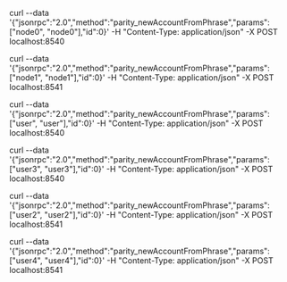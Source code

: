 curl --data '{"jsonrpc":"2.0","method":"parity_newAccountFromPhrase","params":["node0", "node0"],"id":0}' -H "Content-Type: application/json" -X POST localhost:8540

curl --data '{"jsonrpc":"2.0","method":"parity_newAccountFromPhrase","params":["node1", "node1"],"id":0}' -H "Content-Type: application/json" -X POST localhost:8541


curl --data '{"jsonrpc":"2.0","method":"parity_newAccountFromPhrase","params":["user", "user"],"id":0}' -H "Content-Type: application/json" -X POST localhost:8540

curl --data '{"jsonrpc":"2.0","method":"parity_newAccountFromPhrase","params":["user3", "user3"],"id":0}' -H "Content-Type: application/json" -X POST localhost:8540

curl --data '{"jsonrpc":"2.0","method":"parity_newAccountFromPhrase","params":["user2", "user2"],"id":0}' -H "Content-Type: application/json" -X POST localhost:8541

curl --data '{"jsonrpc":"2.0","method":"parity_newAccountFromPhrase","params":["user4", "user4"],"id":0}' -H "Content-Type: application/json" -X POST localhost:8541
